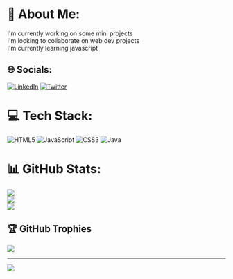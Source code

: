 # 💫 About Me:
I'm currently working on some mini projects<br>I'm looking to collaborate on web dev projects<br>I'm currently learning javascript <br>


## 🌐 Socials:
[![LinkedIn](https://img.shields.io/badge/LinkedIn-%230077B5.svg?logo=linkedin&logoColor=white)](https://linkedin.com/in/https://www.linkedin.com/in/manish-meshram-457a821a5/) [![Twitter](https://img.shields.io/badge/Twitter-%231DA1F2.svg?logo=Twitter&logoColor=white)](https://twitter.com/https://twitter.com/manish_twt26) 

# 💻 Tech Stack:
![HTML5](https://img.shields.io/badge/html5-%23E34F26.svg?style=for-the-badge&logo=html5&logoColor=white) ![JavaScript](https://img.shields.io/badge/javascript-%23323330.svg?style=for-the-badge&logo=javascript&logoColor=%23F7DF1E) ![CSS3](https://img.shields.io/badge/css3-%231572B6.svg?style=for-the-badge&logo=css3&logoColor=white) ![Java](https://img.shields.io/badge/java-%23ED8B00.svg?style=for-the-badge&logo=java&logoColor=white)
# 📊 GitHub Stats:
![](https://github-readme-stats.vercel.app/api?username=dev-manish26&theme=merko&hide_border=false&include_all_commits=false&count_private=false)<br/>
![](https://github-readme-streak-stats.herokuapp.com/?user=dev-manish26&theme=merko&hide_border=false)<br/>
![](https://github-readme-stats.vercel.app/api/top-langs/?username=dev-manish26&theme=merko&hide_border=false&include_all_commits=false&count_private=false&layout=compact)

## 🏆 GitHub Trophies
![](https://github-profile-trophy.vercel.app/?username=dev-manish26&theme=radical&no-frame=false&no-bg=true&margin-w=4)

---
[![](https://visitcount.itsvg.in/api?id=dev-manish26&icon=0&color=0)](https://visitcount.itsvg.in)

<!-- Proudly created with GPRM ( https://gprm.itsvg.in ) -->
